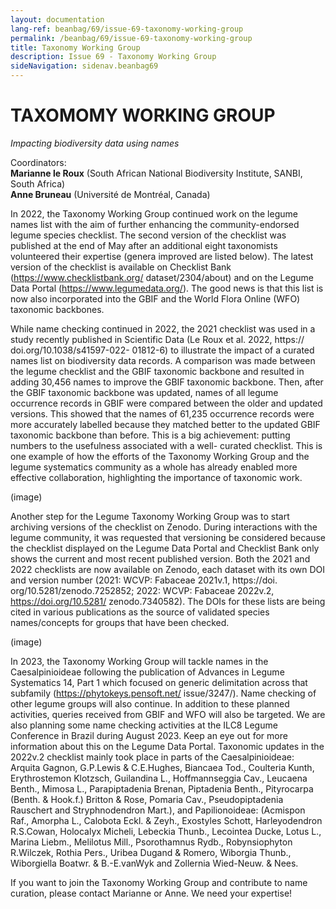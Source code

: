 ```yaml
---
layout: documentation
lang-ref: beanbag/69/issue-69-taxonomy-working-group
permalink: /beanbag/69/issue-69-taxonomy-working-group
title: Taxonomy Working Group
description: Issue 69 - Taxonomy Working Group
sideNavigation: sidenav.beanbag69
---
```


# TAXOMOMY WORKING GROUP

*Impacting biodiversity data using names*

Coordinators:\
**Marianne le Roux** (South African National Biodiversity Institute, SANBI, South Africa) \
**Anne Bruneau** (Université de Montréal, Canada)

In 2022, the Taxonomy Working Group continued work on the legume names list with the aim of further enhancing the community-endorsed legume species checklist. The second version of the checklist was published at the end of May after an additional eight taxonomists volunteered their expertise (genera improved are listed below). The latest version of the checklist is available on Checklist Bank (https://www.checklistbank.org/ dataset/2304/about) and on the Legume Data Portal (https://www.legumedata.org/). The good news is that this list is now also incorporated into the GBIF and the World Flora Online (WFO) taxonomic backbones.

While name checking continued in 2022, the 2021 checklist was used in a study recently published in Scientific Data (Le Roux et al. 2022, https:// doi.org/10.1038/s41597-022- 01812-6) to illustrate the impact of a curated names list on biodiversity data records. A comparison was made between the legume checklist and the GBIF taxonomic backbone and resulted in adding 30,456 names to improve the GBIF taxonomic
backbone. Then, after the GBIF taxonomic backbone was updated, names of all legume occurrence records in GBIF were compared between the older and updated versions. This showed that the names of 61,235 occurrence records were more accurately labelled because they matched better to the updated GBIF taxonomic backbone than before. This is a big achievement: putting numbers to the usefulness associated with a well- curated checklist. This is one example of how the efforts of the Taxonomy Working Group and the legume systematics community as a whole has already enabled more effective collaboration, highlighting the importance of taxonomic work.

(image)

Another step for the Legume Taxonomy Working Group was to start archiving versions of the checklist on Zenodo. During interactions with the legume community, it was requested that versioning be considered because the checklist displayed on the Legume Data Portal and Checklist Bank only shows the current and most recent published version. Both the 2021 and 2022 checklists are now available on Zenodo, each dataset with its own DOI and version number (2021: WCVP: Fabaceae 2021v.1, https://doi. org/10.5281/zenodo.7252852; 2022: WCVP: Fabaceae 2022v.2, https://doi.org/10.5281/ zenodo.7340582). The DOIs for these lists are being cited in various publications as the source of validated species names/concepts for groups that have been checked.

(image)

In 2023, the Taxonomy Working Group will tackle names in the Caesalpinioideae following the publication of Advances in Legume Systematics 14, Part 1 which focused on generic delimitation across that subfamily (https://phytokeys.pensoft.net/ issue/3247/). Name checking of other legume groups will also continue. In addition to these planned activities, queries received from GBIF and WFO will also be targeted. We are also planning some name checking activities at the ILC8 Legume Conference in Brazil during August 2023. Keep an eye out for more information about this on the Legume Data Portal.
Taxonomic updates in the 2022v.2 checklist mainly took place in parts of the Caesalpinioideae: Arquita Gagnon, G.P.Lewis & C.E.Hughes, Biancaea Tod., Coulteria Kunth, Erythrostemon Klotzsch, Guilandina L., Hoffmannseggia Cav., Leucaena Benth., Mimosa L., Parapiptadenia Brenan, Piptadenia Benth., Pityrocarpa (Benth. & Hook.f.) Britton & Rose, Pomaria Cav., Pseudopiptadenia Rauschert and Stryphnodendron Mart.), and Papilionoideae: (Acmispon Raf., Amorpha L., Calobota Eckl. & Zeyh., Exostyles Schott, Harleyodendron R.S.Cowan, Holocalyx Micheli, Lebeckia Thunb., Lecointea Ducke, Lotus L., Marina Liebm., Melilotus Mill., Psorothamnus Rydb., Robynsiophyton R.Wilczek, Rothia Pers., Uribea Dugand & Romero, Wiborgia Thunb., Wiborgiella Boatwr. & B.-E.vanWyk and Zollernia Wied-Neuw. & Nees.

If you want to join the Taxonomy Working Group and contribute to name curation, please contact Marianne or Anne. We need your expertise!
